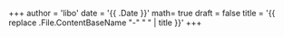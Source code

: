 +++
author = 'libo'
date = '{{ .Date }}'
math= true
draft = false
title = '{{ replace .File.ContentBaseName "-" " " | title }}'
+++

